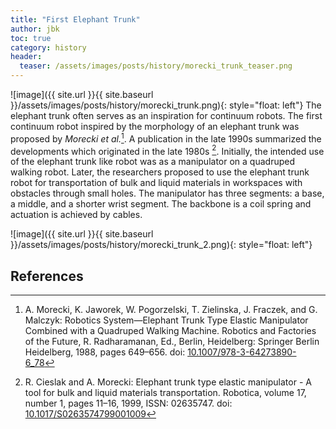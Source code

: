 ```yaml
---
title: "First Elephant Trunk"
author: jbk
toc: true
category: history
header:
  teaser: /assets/images/posts/history/morecki_trunk_teaser.png
---
```

![image]({{ site.url }}{{ site.baseurl }}/assets/images/posts/history/morecki_trunk.png){: style="float: left"}
The elephant trunk often serves as an inspiration for continuum robots. 
The first continuum robot inspired by the morphology of an elephant trunk was proposed by *Morecki et al.*[^fn1]. 
A publication in the late 1990s summarized the developments which originated in the late 1980s [^fn2].
Initially, the intended use of the elephant trunk like robot was as a manipulator on a quadruped walking robot.
Later, the researchers proposed to use the elephant trunk robot for transportation of bulk and liquid materials in workspaces with obstacles through small holes.
The manipulator has three segments: a base, a middle, and a shorter wrist segment.
The backbone is a coil spring and actuation is achieved by cables. 

![image]({{ site.url }}{{ site.baseurl }}/assets/images/posts/history/morecki_trunk_2.png){: style="float: left"}

## References
[^fn1]: A. Morecki, K. Jaworek, W. Pogorzelski, T. Zielinska, J. Fraczek, and G. Malczyk: Robotics System—Elephant Trunk Type Elastic Manipulator Combined with a Quadruped Walking Machine. Robotics and Factories of the Future, R. Radharamanan, Ed., Berlin, Heidelberg: Springer Berlin Heidelberg, 1988, pages 649–656. doi: [10.1007/978-3-64273890-6_78](https://doi.org/10.1007/978-3-64273890-6_78)

[^fn2]: R. Cieslak and A. Morecki: Elephant trunk type elastic manipulator - A tool for bulk and liquid materials transportation. Robotica, volume 17, number 1, pages 11–16, 1999, ISSN: 02635747. doi: [10.1017/S0263574799001009](https://doi.org/10.1017/S0263574799001009)
